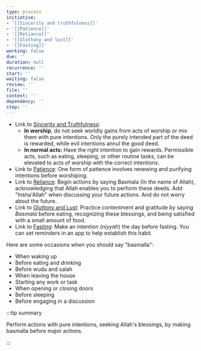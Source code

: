 ```yaml
---
type: process
initiative:
- '[[Sincerity and truthfulness]]'
- '[[Patience]]'
- '[[Reliance]]'
- '[[Gluttony and lust]]'
- '[[Fasting]]'
working: false
due: ''
duration: null
recurrence: ''
start: ''
waiting: false
review: ''
file: ''
context: ''
dependency: ''
step: ''
---
```


* Link to [Sincerity and Truthfulness](docs/sidebar1/Initiatives/good%20traits/Sincerity%20and%20truthfulness.md):
	* **In worship**, do not seek worldly gains from acts of worship or mix them with pure intentions. Only the purely intended part of the deed is rewarded, while evil intentions annul the good deed.
	* **In normal acts:** Have the right intention to gain rewards. Permissible acts, such as eating, sleeping, or other routine tasks, can be elevated to acts of worship with the correct intentions.
* Link to [Patience](docs/sidebar1/Initiatives/good%20traits/Patience.md): One form of patience involves renewing and purifying intentions before worshiping.
* Link to [Reliance](docs/sidebar1/Initiatives/good%20traits/Reliance.md): Begin actions by saying Basmala (In the name of Allah), acknowledging that Allah enables you to perform these deeds. Add "Insha'Allah" when discussing your future actions. And do not worry about the future.
* Link to [Gluttony and Lust](docs/sidebar1/Initiatives/bad%20traits/Gluttony%20and%20lust.md): Practice contentment and gratitude by saying _Basmala_ before eating, recognizing these blessings, and being satisfied with a small amount of food.
* Link to [Fasting](docs/sidebar1/Initiatives/worship/Fasting.md): Make an intention (_niyyah_) the day before fasting. You can set reminders in an app to help establish this habit.

Here are some occasions when you should say "basmalla":

* When waking up
* Before eating and drinking
* Before wudu and salah
* When leaving the house
* Starting any work or task
* When opening or closing doors
* Before sleeping
* Before engaging in a discussion

:::tip summary

Perform actions with pure intentions, seeking Allah's blessings, by making basmalla before major actions.

:::
